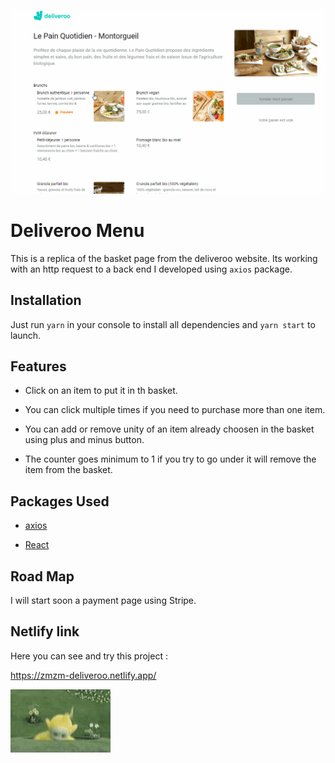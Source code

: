 ![](deliveroo.gif)

# Deliveroo Menu

This is a replica of the basket page from the deliveroo website.
Its working with an http request to a back end I developed using `axios` package.

## Installation

Just run `yarn` in your console to install all dependencies and `yarn start` to launch.

## Features

- Click on an item to put it in th basket.

- You can click multiple times if you need to purchase more than one item.

- You can add or remove unity of an item already choosen in the basket using plus and minus button.

- The counter goes minimum to 1 if you try to go under it will remove the item from the basket.

## Packages Used

- [axios](https://www.npmjs.com/package/axios)

- [React](https://reactjs.org/)

## Road Map

I will start soon a payment page using Stripe.

## Netlify link

Here you can see and try this project :

https://zmzm-deliveroo.netlify.app/

![](byebye.gif)
